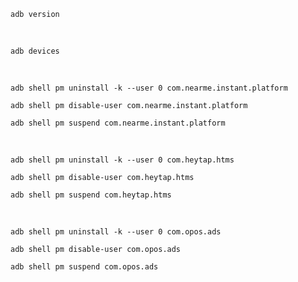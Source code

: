 `adb version`

<br>

`adb devices`

<br>

`adb shell pm uninstall -k --user 0 com.nearme.instant.platform`

`adb shell pm disable-user com.nearme.instant.platform`

`adb shell pm suspend com.nearme.instant.platform`

<br>

`adb shell pm uninstall -k --user 0 com.heytap.htms`

`adb shell pm disable-user com.heytap.htms`

`adb shell pm suspend com.heytap.htms`

<br>

`adb shell pm uninstall -k --user 0 com.opos.ads`

`adb shell pm disable-user com.opos.ads`

`adb shell pm suspend com.opos.ads`
